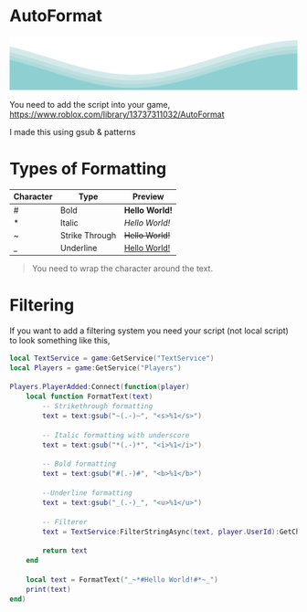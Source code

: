 # AutoFormat
<img src="https://raw.githubusercontent.com/DevDodger/Krofit/main/Img/waves.svg">

You need to add the script into your game, https://www.roblox.com/library/13737311032/AutoFormat

I made this using gsub & patterns

# Types of Formatting

| Character | Type | Preview |
| ------------- | ------------- | ------------- |
| #  | Bold  | **Hello World!** |
| *  | Italic  | *Hello World!* |
| ~  | Strike Through | ~~Hello World!~~ |
| _  | Underline | <ins>Hello World!</ins> |

> You need to wrap the character around the text.

# Filtering
If you want to add a filtering system you need your script (not local script) to look something like this,

```lua
local TextService = game:GetService("TextService")
local Players = game:GetService("Players")

Players.PlayerAdded:Connect(function(player)
	local function FormatText(text)
		-- Strikethrough formatting
		text = text:gsub("~(.-)~", "<s>%1</s>")

		-- Italic formatting with underscore
		text = text:gsub("*(.-)*", "<i>%1</i>")

		-- Bold formatting
		text = text:gsub("#(.-)#", "<b>%1</b>")
		
		--Underline formatting
		text = text:gsub("_(.-)_", "<u>%1</u>")

		-- Filterer		
		text = TextService:FilterStringAsync(text, player.UserId):GetChatForUserAsync(player.UserId)

		return text
	end

	local text = FormatText("_~*#Hello World!#*~_")
	print(text)
end)
```
